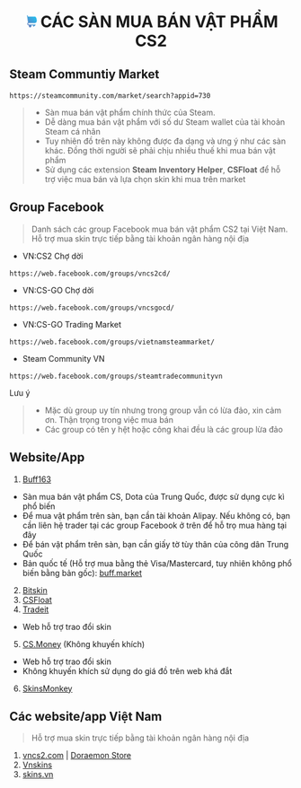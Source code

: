 <h1 align="center"><img width="23px" filter="invert:100%" style="border-radius: 50%" src="https://raw.githubusercontent.com/tori2105/CS2-Ultimate-Guide/refs/heads/main/IMG/shopping-cart.png"> CÁC SÀN MUA BÁN VẬT PHẨM CS2</h1>

## Steam Communtiy Market
```
https://steamcommunity.com/market/search?appid=730
```
> - Sàn mua bán vật phẩm chính thức của Steam.
> - Dễ dàng mua bán vật phẩm với số dư Steam wallet của tài khoản Steam cá nhân
> - Tuy nhiên đồ trên này không được đa dạng và ưng ý như các sàn khác. Đồng thời người sẽ phải chịu nhiều thuế khi mua bán vật phẩm
> - Sử dụng các extension **Steam Inventory Helper**, **CSFloat** để hỗ trợ việc mua bán và lựa chọn skin khi mua trên market
##  Group Facebook
> Danh sách các group Facebook mua bán vật phẩm CS2 tại Việt Nam. Hỗ trợ mua skin trực tiếp bằng tài khoản ngân hàng nội địa
- VN:CS2 Chợ dời
```
https://web.facebook.com/groups/vncs2cd/
```
- VN:CS-GO Chợ dời
```
https://web.facebook.com/groups/vncsgocd/
```
- VN:CS-GO Trading Market
```
https://web.facebook.com/groups/vietnamsteammarket/
```
- Steam Community VN
```
https://web.facebook.com/groups/steamtradecommunityvn
```
Lưu ý
> - Mặc dù group uy tín nhưng trong group vẫn có lừa đảo, xin cảm ơn. Thận trọng trong việc mua bán
> - Các group có tên y hệt hoặc công khai đều là các group lừa đảo
##  Website/App
1.  [Buff163](https://buff.163.com)
- Sàn mua bán vật phẩm CS, Dota của Trung Quốc, được sử dụng cực kì phổ biến
- Để mua vật phẩm trên sàn, bạn cần tài khoản Alipay. Nếu không có, bạn cần liên hệ trader tại các group Facebook ở trên để hỗ trọ mua hàng tại đây
- Để bán vật phẩm trên sàn, bạn cần giấy tờ tùy thân của công dân Trung Quốc
- Bản quốc tế (Hỗ trợ mua bằng thẻ Visa/Mastercard, tuy nhiên không phổ biến bằng bản gốc): [buff.market](https://buff.market/)
2.  [Bitskin](http://bitskin.com)
3.  [CSFloat](http://csfloat.com)
4.  [Tradeit](http://tradeit.gg)
- Web hỗ trợ trao đổi skin
5.  [CS.Money](http://cs.money) (Không khuyến khích)
- Web hỗ trợ trao đổi skin
- Không khuyến khích sử dụng do giá đồ trên web khá đắt
6.  [SkinsMonkey](http://skinsmonkey.com)
##  Các website/app Việt Nam
>  Hỗ trợ mua skin trực tiếp bằng tài khoản ngân hàng nội địa
1.  [vncs2.com](http://vncs2.com) | [Doraemon Store](https://web.facebook.com/DoraemonCSGO)
2.  [Vnskins](http://vnskins.com)
3.  [skins.vn](http://skins.vn)
